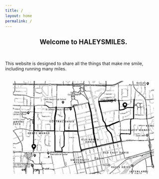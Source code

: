 ```yaml
---
title: /
layout: home
permalink: /
---
```



<h2 style="text-align: center;">Welcome to HALEYSMILES.</h2>
<br>

This website is designed to share all the things that make me smile, including running many miles.

<br>

<img style = "width: 90%; height: 90%; display: block; margin-left: auto; margin-right: auto; " src="./GPSart.jpg"  alt="GPS Art"  />
